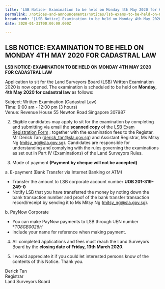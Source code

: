 ```yaml
---
title: 'LSB Notice- Examination to be held on Monday 4th May 2020 for Cadastral Law'
permalink: /notices-and-announcements/notices/lsb-exams-to-be-held-on-monday-4th-may-2020-cadastral-law/
breadcrumb: '[LSB Notice] Examination to be held on Monday 4th May 2020 for Cadastral Law'
date: 2020-01-31T00:00:00.000Z

---
```



LSB NOTICE: EXAMINATION TO BE HELD ON MONDAY 4TH MAY 2020 FOR CADASTRAL LAW
---
**LSB NOTICE:  EXAMINATION TO BE HELD ON MONDAY 4TH MAY 2020 FOR CADASTRAL LAW**

Application to sit for the Land Surveyors Board (LSB) Written Examination 2020 is now opened. The examination is scheduled to be held on **Monday, 4th May 2020 for cadastral law** as follows:

Subject: Written Examination (Cadastral Law)<br>
Time: 9:00 am - 12:00 pm (3 hours)<br>
Venue: Revenue House 
55 Newton Road
Singapore 307987

2) Eligible candidates may apply to sit for the examination by completing and submitting via email the **scanned copy** of the [LSB Exam Registration Form](/files/examination-registration-form.pdf/) ; together with the examination fees to the Registar, Mr Derick Tan (derick_tan@sla.gov.sg) and Assistant Registrar, Ms Mitsy Ng (mitsy_ng@sla.gov.sg). Candidates are responsible for understanding and complying with the rules governing the examinations as set out in Part IV (Examinations) of the Land Surveyors Rules.


3) Mode of payment **(Payment by cheque will not be accepted)**
 
a. E-payment (Bank Transfer via Internet Banking or ATM)<br>
- Transfer the amount to LSB corporate account number **UOB 201-319-249-0**
- Notify LSB that you have transferred the money by noting down the bank transaction number and proof of the bank transfer 		 transaction record/receipt by sending it to Ms Mitsy Ng (mitsy_ng@sla.gov.sg).
	 
b. PayNow Corporate
- You can make PayNow payments to LSB through UEN number **T08GB0026H*
- Include your name for reference when making payment.


4) All completed applications and fees must reach the Land Surveyors Board by the **closing date  of Friday, 13th March 2020**.

5) I would appreciate it if you could let interested persons know of the contents of this Notice. Thank you.



 Derick Tan<br>Registrar<br>Land Surveyors Board  


